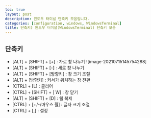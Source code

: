 ```yaml
---
toc: true
layout: post
description: 윈도우 터미널 단축키 모음입니다.
categories: [configuration, windows, WindowsTerminal]
title: 단축키) 윈도우 터미널(WindowsTerminal) 단축키 모음
---
```


## 단축키
 - [ALT] + [SHIFT] + [+] : 가로 창 나누기
  ![image-20210715145754288]
 - [ALT] + [SHIFT] + [-] : 세로 창 나누기
 - [ALT] + [SHIFT] + [방향키] : 창 크기 조절
 - [ALT] + [방향키] : 커서가 위치하는 창 전환
 - [CTRL] + [L] : 클리어
 - [CTRL] + [SHIFT] + [	W] : 창 닫기
 - [ALT] + [SHIFT] + [D] : 쉘 복제
 - [CTRL] + [+/-/마우스 휠] : 글자 크기 조절
 - [CTRL] + [,] : 설정